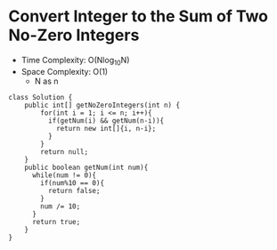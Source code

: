 # Convert Integer to the Sum of Two No-Zero Integers

- Time Complexity: O(Nlog<sub>10</sub>N)
- Space Complexity: O(1)
  - N as n

```
class Solution {
    public int[] getNoZeroIntegers(int n) {
        for(int i = 1; i <= n; i++){
          if(getNum(i) && getNum(n-i)){
            return new int[]{i, n-i};
          }
        }
        return null;
    }
    public boolean getNum(int num){
      while(num != 0){
        if(num%10 == 0){
          return false;
        }
        num /= 10;
      }
      return true;
    }
}
```
